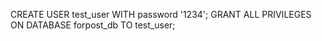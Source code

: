 CREATE USER test_user WITH password '1234';
GRANT ALL PRIVILEGES ON DATABASE forpost_db TO test_user;
